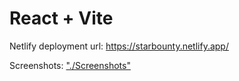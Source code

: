 # React + Vite

Netlify deployment url: https://starbounty.netlify.app/

Screenshots: ["./Screenshots"](https://github.com/Beerooke31/crowdfunding-frontend/blob/main/README.md#:~:text=t-,Screenshots,-public)
